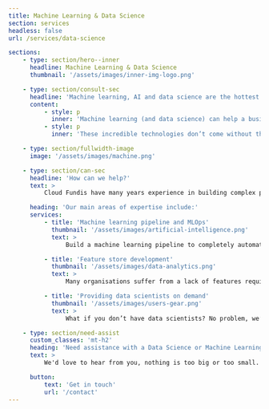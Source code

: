 ```yaml
---
title: Machine Learning & Data Science
section: services
headless: false
url: /services/data-science

sections:
    - type: section/hero--inner
      headline: Machine Learning & Data Science
      thumbnail: '/assets/images/inner-img-logo.png'

    - type: section/consult-sec
      headline: 'Machine learning, AI and data science are the hottest topics in IT. We can assist you in integrating machine learning, AI and data science into your workflows to improve your business.'
      content:
          - style: p
            inner: 'Machine learning (and data science) can help a business leapfrog to the front of the pack in their industry. With the advent of unified data platforms and almost limitless compute and storage, companies of all sizes are realising the value of incorporating machine learning and data science into their business practices.'
          - style: p
            inner: 'These incredible technologies don’t come without their challenges, of course. Data scientists can often spend much of their time wrangling data, struggling with pipelines and generally not doing enough of what they are highly skilled at - data science. We believe data scientists should be enabled to focus their time on the models and developing features to get the best results, not hammering away at the orchestration of their pipelines..'

    - type: section/fullwidth-image
      image: '/assets/images/machine.png'

    - type: section/can-sec
      headline: 'How can we help?'
      text: >
          Cloud Fundis have many years experience in building complex pipelines used for datalakes, as well as pipelines to analyse, train, test and deploy machine learning models into your environment. We understand that it takes a thorough understanding of the software development life cycle (SDLC) and the cloud platform tools and services.

      heading: 'Our main areas of expertise include:'
      services:
          - title: 'Machine learning pipeline and MLOps'
            thumbnail: '/assets/images/artificial-intelligence.png'
            text: >
                Build a machine learning pipeline to completely automate the training, testing and deployment cycle of the machine learning pipeline - whether to provide a real-time inference of the data (perhaps an API that website customers are using to get a prediction) or a batch-processing pipeline. We can engineer a pipeline that is not only fault-tolerant and resilient, but also dynamically scales with your environment, while balancing performance and cost per cycle. We have seasoned engineers on our team who can help your data scientists work with the highest efficiency, ensuring they can deliver on the science part of your data with ease.

          - title: 'Feature store development'
            thumbnail: '/assets/images/data-analytics.png'
            text: >
                Many organisations suffer from a lack of features required for machine learning models. While data is collected and refined in datalakes, data warehouses or databases, these are often discreet data points that bear no correlation to one another in their siloed areas. Certainly data warehouses and datalakes have improved that, but a feature (like whether someone is employed or not and who their employer is) may well be contained in many different silos of the lakes or warehouses. Having that data readily available for use in a machine learning model is part of a feature store. As a forward-thinking business, having machine learning pipelines without features to feed the models, won’t achieve the desired effect. We help businesses build a central feature store that ensures minimal duplication of compute and resources in ongoing feature creation and new feature development. A central feature store ensures adequate governance and oversight of new features, as well as maintaining the quality of features for the whole organisation.

          - title: 'Providing data scientists on demand'
            thumbnail: '/assets/images/users-gear.png'
            text: >
                What if you don’t have data scientists? No problem, we’ve got you covered! We have scientists who work with data every day of their lives. One could say they live data; it’s processing and analysis. Our internationally qualified scientists have a thorough understanding of using data to gain insights, understand statistics and correlations and are well versed in helping you use your data in the most valuable ways, to make informed decisions for your business.

    - type: section/need-assist
      custom_classes: 'mt-h2'
      heading: 'Need assistance with a Data Science or Machine Learning project?'
      text: >
          We'd love to hear from you, nothing is too big or too small.

      button:
          text: 'Get in touch'
          url: '/contact'
---
```

